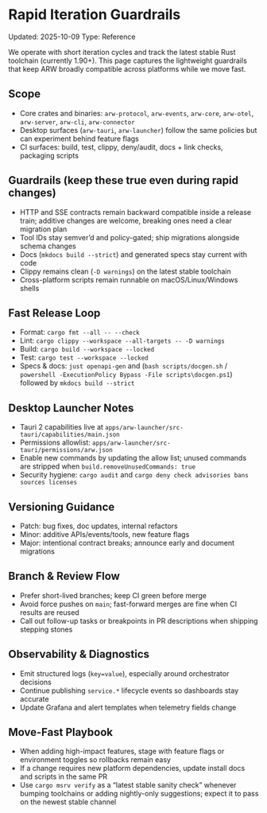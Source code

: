 # Rapid Iteration Guardrails
Updated: 2025-10-09
Type: Reference

We operate with short iteration cycles and track the latest stable Rust toolchain (currently 1.90+). This page captures the lightweight guardrails that keep ARW broadly compatible across platforms while we move fast.

## Scope
- Core crates and binaries: `arw-protocol`, `arw-events`, `arw-core`, `arw-otel`, `arw-server`, `arw-cli`, `arw-connector`
- Desktop surfaces (`arw-tauri`, `arw-launcher`) follow the same policies but can experiment behind feature flags
- CI surfaces: build, test, clippy, deny/audit, docs + link checks, packaging scripts

## Guardrails (keep these true even during rapid changes)
- HTTP and SSE contracts remain backward compatible inside a release train; additive changes are welcome, breaking ones need a clear migration plan
- Tool IDs stay semver’d and policy-gated; ship migrations alongside schema changes
- Docs (`mkdocs build --strict`) and generated specs stay current with code
- Clippy remains clean (`-D warnings`) on the latest stable toolchain
- Cross-platform scripts remain runnable on macOS/Linux/Windows shells

## Fast Release Loop
- Format: `cargo fmt --all -- --check`
- Lint: `cargo clippy --workspace --all-targets -- -D warnings`
- Build: `cargo build --workspace --locked`
- Test: `cargo test --workspace --locked`
- Specs & docs: `just openapi-gen` and (`bash scripts/docgen.sh` / `powershell -ExecutionPolicy Bypass -File scripts\docgen.ps1`) followed by `mkdocs build --strict`

## Desktop Launcher Notes
- Tauri 2 capabilities live at `apps/arw-launcher/src-tauri/capabilities/main.json`
- Permissions allowlist: `apps/arw-launcher/src-tauri/permissions/arw.json`
- Enable new commands by updating the allow list; unused commands are stripped when `build.removeUnusedCommands: true`
- Security hygiene: `cargo audit` and `cargo deny check advisories bans sources licenses`

## Versioning Guidance
- Patch: bug fixes, doc updates, internal refactors
- Minor: additive APIs/events/tools, new feature flags
- Major: intentional contract breaks; announce early and document migrations

## Branch & Review Flow
- Prefer short-lived branches; keep CI green before merge
- Avoid force pushes on `main`; fast-forward merges are fine when CI results are reused
- Call out follow-up tasks or breakpoints in PR descriptions when shipping stepping stones

## Observability & Diagnostics
- Emit structured logs (`key=value`), especially around orchestrator decisions
- Continue publishing `service.*` lifecycle events so dashboards stay accurate
- Update Grafana and alert templates when telemetry fields change

## Move-Fast Playbook
- When adding high-impact features, stage with feature flags or environment toggles so rollbacks remain easy
- If a change requires new platform dependencies, update install docs and scripts in the same PR
- Use `cargo msrv verify` as a “latest stable sanity check” whenever bumping toolchains or adding nightly-only suggestions; expect it to pass on the newest stable channel
